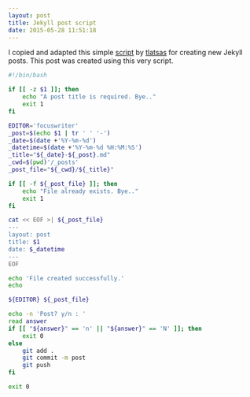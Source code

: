 ```yaml
---
layout: post
title: Jekyll post script
date: 2015-05-28 11:51:18
---
```

I copied and adapted this simple [script](https://github.com/tlatsas/utils-scripts/blob/master/jekyll-post) by [tlatsas](https://github.com/tlatsas) for creating new Jekyll posts. This post was created using this very script.

~~~ bash
#!/bin/bash

if [[ -z $1 ]]; then
    echo "A post title is required. Bye.."
    exit 1
fi

EDITOR='focuswriter'
_post=$(echo $1 | tr ' ' '-')
_date=$(date +'%Y-%m-%d')
_datetime=$(date +'%Y-%m-%d %H:%M:%S')
_title="${_date}-${_post}.md"
_cwd=$(pwd)'/_posts'
_post_file="${_cwd}/${_title}"

if [[ -f ${_post_file} ]]; then
    echo "File already exists. Bye.."
    exit 1
fi

cat << EOF >| ${_post_file}
---
layout: post
title: $1
date: $_datetime
---
EOF

echo 'File created successfully.'
echo

${EDITOR} ${_post_file}

echo -n 'Post? y/n : '
read answer
if [[ "${answer}" == 'n' || "${answer}" == 'N' ]]; then
    exit 0
else
    git add .
    git commit -m post
    git push
fi

exit 0
~~~